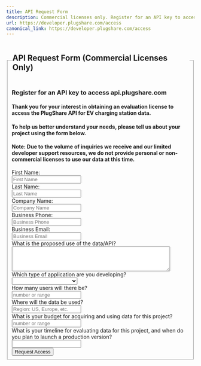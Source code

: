 ```yaml
---
title: API Request Form
description: Commercial licenses only. Register for an API key to access api.plugshare.com
url: https://developer.plugshare.com/access
canonical_link: https://developer.plugshare.com/access
---
```

<form action="https://formspree.io/f/xpzkqavv" method="POST" id="access">
  <input name="subject" type="hidden" value="{{ company }} - {{ region }} - API" />
  <fieldset>
    <legend><h2>API Request Form (Commercial Licenses Only)</h2></legend>
    <h3>Register for an API key to access api.plugshare.com</h3>
    <h4>Thank you for your interest in obtaining an evaluation license to access the PlugShare API for EV charging station data.</h4>
    <h4>To help us better understand your needs, please tell us about your project using the form below.</h4>
    <h4 class="warning" style="margin-top: 10px;">Note: Due to the volume of inquiries we receive and our limited developer support resources, we do not provide personal or non-commercial licenses to use our data at this time.</h4>
    <div class="fields">
      <div class="input-field">
        <label for="first_name">First Name:</label><br>
        <input type="text" name="first_name" id="first_name" value="" placeholder="First Name" required>
      </div>
      <div class="input-field">
        <label for="last_name">Last Name:</label><br>
        <input type="text" name="last_name" id="last_name" value="" placeholder="Last Name" required>
      </div>
      <div class="input-field">
        <label for="company">Company Name:</label><br>
        <input type="text" name="company" id="company" value="" placeholder="Company Name" required>
      </div>
      <div class="input-field">
        <label for="phone">Business Phone:</label><br>
        <input type="tel" name="phone" id="phone" value="" placeholder="Business Phone" required>
      </div>
      <div class="input-field">
        <label for="email">Business Email:</label><br>
        <input type="email" name="email" id="email" value="" placeholder="Business Email" required>
      </div>
      <div class="input-field">
        <label for="description">What is the proposed use of the data/API?</label><br>
        <textarea rows="4" cols="50" name="description" id="description" required></textarea>
      </div>
      <div class="input-field">
        <label for="type">Which type of application are you developing?</label><br>
        <select name="type" id="type" required>
          <option value="" disabled selected></option>
          <option value="mobile">Mobile App</option>
          <option value="website">Website</option>
          <option value="navigation">In-Vehicle Navigation App</option>
          <option value="navigation">Multiple Platforms</option>
        </select>
      </div>
      <div class="input-field" style="clear: left;">
        <label for="users">How many users will there be?</label><br>
        <input type="text" name="users" id="users" value="" placeholder="number or range" required>
      </div>
      <div class="input-field">
        <label for="region">Where will the data be used?</label><br>
        <input type="text" name="region" id="region" value="" placeholder="Region: US, Europe, etc." required>
      </div>
      <div class="input-field">
        <label for="budget">What is your budget for acquiring and using data for this project?</label><br>
        <input type="text" name="budget" id="budget" value="" placeholder="number or range" required>
      </div>
      <div class="input-field">
        <label for="timeline">What is your timeline for evaluating data for this project, and when do you plan to launch a production version?</label><br>
        <input type="text" name="timeline" id="timeline" value="" placeholder="" required>
      </div>
      <input type="hidden" name="_next" value="thanks" />
    </div>
    <input type="submit" value="Request Access">
  </fieldset>
</form>